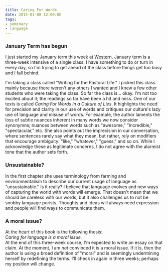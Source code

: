 ```yaml
---
title: Caring For Words
date: 2015-01-08 12:00:00
tags: 
- seminary
- language
---
```

### January Term has begun
I just started my January term this week at [Western](http://www.westernsem.edu/). January term is a three-week intensive of a single class. I have something to do or turn in every day, so I'm trying to get ahead of the class before things get too busy and I fall behind.

I'm taking a class called "Writing for the Pastoral Life." I picked this class mainly because there weren't any others I wanted and I knew a few other students who were taking the class. So far the class is... okay. I'm not too excited about it; the readings so far have been a hit and miss. One of our texts is called _Caring For Words in a Culture of Lies_. It highlights the need for precision and clarity in our use of words and critiques our culture's lazy use of language and misuse of words. For example, the author laments the loss of subtle nuances inherent in many words we now consider synonymns; nuances between words such as "awesome," "incredible," "spectacular," etc. She also points out the imprecision in our conversation, where sentences rarely say what they mean, but rather, rely on modifiers that encourage ambiguity: "like," "whatever," "guess," and so on. While I acknowledge these as legitimate concerns, I do not agree with the alarmist tone that the author sets forth.

### Unsustainable?
In the first chapter she uses terminology from farming and environmentalism to describe our current usage of language as "unsustainable." Is it really? I believe that language evolves and new ways of capturing the world with words will emerge. That doesn't mean that we should be careless with our words, but it also challenges us to not be snobby language purists. Thoughts and ideas will always need expression and people will find ways to communicate them.

### A moral issue?
At the heart of this book is the following thesis:  
_Caring for language is a moral issue._   
At the end of this three-week course, I'm expected to write an essay on that claim. At the moment, I am _not_ convinced it is a moral issue. If it is, then the author is using a broad definition of "moral" and is seemingly undermining herself by redefining the terms. I'll check in again in three weeks; perhaps my position will change.
